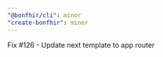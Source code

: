 ```yaml
---
"@bonfhir/cli": minor
"create-bonfhir": minor
---
```


Fix #126 - Update next template to app router
